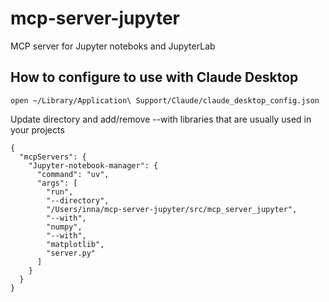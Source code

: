 # mcp-server-jupyter

MCP server for Jupyter noteboks and JupyterLab

## How to configure to use with Claude Desktop

```
open ~/Library/Application\ Support/Claude/claude_desktop_config.json
```

Update directory and add/remove --with libraries that are usually used in your projects

```
{
  "mcpServers": {
    "Jupyter-notebook-manager": {
      "command": "uv",
      "args": [
        "run",
        "--directory",
        "/Users/inna/mcp-server-jupyter/src/mcp_server_jupyter",
        "--with",
        "numpy",
        "--with",
        "matplotlib",
        "server.py"
      ]
    }
  }
}
```
